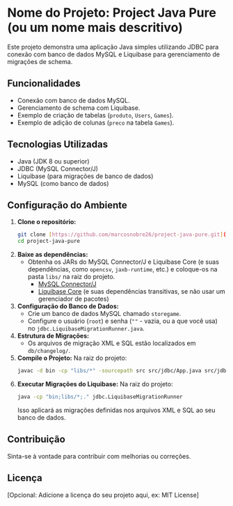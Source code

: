 # Nome do Projeto: Project Java Pure (ou um nome mais descritivo)

Este projeto demonstra uma aplicação Java simples utilizando JDBC para conexão com banco de dados MySQL e Liquibase para gerenciamento de migrações de schema.

## Funcionalidades
- Conexão com banco de dados MySQL.
- Gerenciamento de schema com Liquibase.
- Exemplo de criação de tabelas (`produto`, `Users`, `Games`).
- Exemplo de adição de colunas (`preco` na tabela `Games`).

## Tecnologias Utilizadas
- Java (JDK 8 ou superior)
- JDBC (MySQL Connector/J)
- Liquibase (para migrações de banco de dados)
- MySQL (como banco de dados)

## Configuração do Ambiente
1.  **Clone o repositório:**
    ```bash
    git clone [https://github.com/marcosnobre26/project-java-pure.git](https://github.com/marcosnobre26/project-java-pure.git)
    cd project-java-pure
    ```
2.  **Baixe as dependências:**
    * Obtenha os JARs do MySQL Connector/J e Liquibase Core (e suas dependências, como `opencsv`, `jaxb-runtime`, etc.) e coloque-os na pasta `libs/` na raiz do projeto.
        * [MySQL Connector/J](https://dev.mysql.com/downloads/connector/j/)
        * [Liquibase Core](https://liquibase.com/download) (e suas dependências transitivas, se não usar um gerenciador de pacotes)
3.  **Configuração do Banco de Dados:**
    * Crie um banco de dados MySQL chamado `storegame`.
    * Configure o usuário (`root`) e senha (`""` - vazia, ou a que você usa) no `jdbc.LiquibaseMigrationRunner.java`.
4.  **Estrutura de Migrações:**
    * Os arquivos de migração XML e SQL estão localizados em `db/changelog/`.
5.  **Compile o Projeto:**
    Na raiz do projeto:
    ```bash
    javac -d bin -cp "libs/*" -sourcepath src src/jdbc/App.java src/jdbc/LiquibaseMigrationRunner.java src/jdbc/TesteConexao.java src/jdbc/TesteMigration.java src/jdbc/TestaDriverExplicit.java src/jdbc/TestaDrivers.java src/jdbc/controller/*.java src/jdbc/model/*.java
    ```
6.  **Executar Migrações do Liquibase:**
    Na raiz do projeto:
    ```bash
    java -cp "bin;libs/*;." jdbc.LiquibaseMigrationRunner
    ```
    Isso aplicará as migrações definidas nos arquivos XML e SQL ao seu banco de dados.

## Contribuição
Sinta-se à vontade para contribuir com melhorias ou correções.

## Licença
[Opcional: Adicione a licença do seu projeto aqui, ex: MIT License]